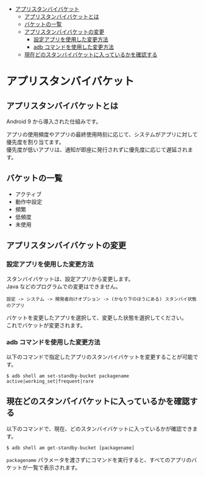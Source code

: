 <!-- TOC START min:1 max:3 link:true asterisk:false update:true -->
- [アプリスタンバイバケット](#アフリスタンハイハケット)
  - [アプリスタンバイバケットとは](#アプリスタンバイバケットとは)
  - [バケットの一覧](#バケットの一覧)
  - [アプリスタンバイバケットの変更](#アプリスタンバイバケットの変更)
    - [設定アプリを使用した変更方法](#設定アプリを使用した変更方法)
    - [adb コマンドを使用した変更方法](#adb-コマンドを使用した変更方法)
  - [現在どのスタンバイバケットに入っているかを確認する](#現在どのスタンバイバケットに入っているかを確認する)
<!-- TOC END -->


# アプリスタンバイバケット

## アプリスタンバイバケットとは

Android 9 から導入された仕組みです。

アプリの使用頻度やアプリの最終使用時刻に応じて、システムがアプリに対して優先度を割り当てます。  
優先度が低いアプリは、通知が即座に発行されずに優先度に応じて遅延されます。


## バケットの一覧

- アクティブ
- 動作中設定
- 頻繁
- 低頻度
- 未使用


## アプリスタンバイバケットの変更

### 設定アプリを使用した変更方法

スタンバイバケットは、設定アプリから変更します。  
Java などのプログラムでの変更はできません。

```
設定 -> システム -> 開発者向けオプション -> (かなり下のほうにある) スタンバイ状態のアプリ
```

バケットを変更したアプリを選択して、変更した状態を選択してください。  
これでバケットが変更されます。


### adb コマンドを使用した変更方法

以下のコマンドで指定したアプリのスタンバイバケットを変更することが可能です。

```
$ adb shell am set-standby-bucket packagename active|working_set|frequent|rare
```


## 現在どのスタンバイバケットに入っているかを確認する

以下のコマンドで、現在、どのスタンバイバケットに入っているかが確認できます。

```
$ adb shell am get-standby-bucket [packagename]
```

`packagename` パラメータを渡さずにコマンドを実行すると、すべてのアプリのバケットが一覧で表示されます。